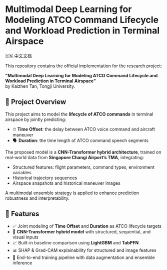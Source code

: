 # Multimodal Deep Learning for Modeling ATCO Command Lifecycle and Workload Prediction in Terminal Airspace

[🇨🇳 中文文档](./README_zh.md)

This repository contains the official implementation for the research project:

**"Multimodal Deep Learning for Modeling ATCO Command Lifecycle and Workload Prediction in Terminal Airspace"**  
by Kaizhen Tan, Tongji University.

## 🧠 Project Overview

This project aims to model the **lifecycle of ATCO commands** in terminal airspace by jointly predicting:

- ⏱ **Time Offset**: the delay between ATCO voice command and aircraft maneuver
- 🗣 **Duration**: the time length of ATCO command speech segments

The proposed model is a **CNN-Transformer hybrid architecture**, trained on real-world data from **Singapore Changi Airport’s TMA**, integrating:

- Structured features: flight parameters, command types, environment variables
- Historical trajectory sequences
- Airspace snapshots and historical maneuver images

A multimodal ensemble strategy is applied to enhance prediction robustness and interpretability.

## 🧩 Features

- ✅ Joint modeling of **Time Offset** and **Duration** as ATCO lifecycle targets  
- 🧠 **CNN-Transformer hybrid model** with structured, sequential, and visual inputs  
- 📈 Built-in baseline comparison using **LightGBM** and **TabPFN**  
- 📊 SHAP & Grad-CAM explainability for structured and image features  
- 🧪 End-to-end training pipeline with data augmentation and ensemble inference
